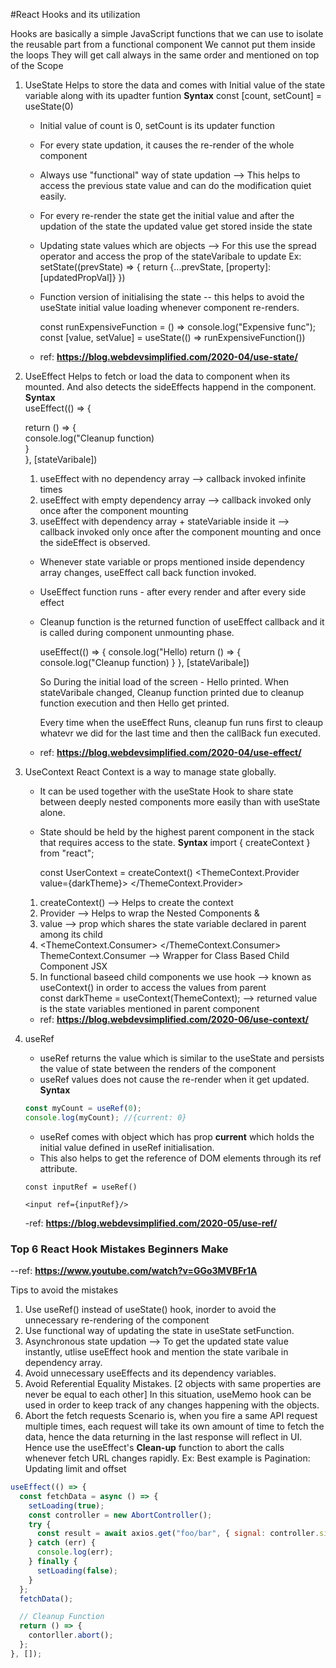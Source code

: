 #React Hooks and its utilization

Hooks are basically a simple JavaScript functions that we can use to isolate the reusable part from a functional component
We cannot put them inside the loops
They will get call always in the same order and mentioned on top of the Scope

1. UseState
   Helps to store the data and comes with Initial value of the state variable along with its upadter funtion
   **Syntax**
   const [count, setCount] = useState(0)

   - Initial value of count is 0, setCount is its updater function
   - For every state updation, it causes the re-render of the whole component
   - Always use "functional" way of state updation --> This helps to access the previous state value and can do the modification quiet easily.
   - For every re-render the state get the initial value and after the updation of the state the updated value get stored inside the state
   - Updating state values which are objects --> For this use the spread operator and access the prop of the stateVaribale to update
     Ex: setState((prevState) => {
     return {...prevState, [property]: [updatedPropVal]}
     })
   - Function version of initialising the state -- this helps to avoid the useState initial value loading whenever component re-renders.

     const runExpensiveFunction = () => console.log("Expensive func");
     const [value, setValue] = useState(() => runExpensiveFunction())

   - ref: **https://blog.webdevsimplified.com/2020-04/use-state/**

2. UseEffect
   Helps to fetch or load the data to component when its mounted. And also detects the sideEffects happend in the component.  
   **Syntax**  
   useEffect(() => {

   return () => {  
   console.log("Cleanup function)  
   }  
   }, [stateVaribale])

   1. useEffect with no dependency array --> callback invoked infinite times
   2. useEffect with empty dependency array --> callback invoked only once after the component mounting
   3. useEffect with dependency array + stateVariable inside it --> callback invoked only once after the component mounting and once the sideEffect is observed.

   - Whenever state variable or props mentioned inside dependency array changes, useEffect call back function invoked.
   - UseEffect function runs - after every render and after every side effect
   - Cleanup function is the returned function of useEffect callback and it is called during component unmounting phase.

     useEffect(() => {
     console.log("Hello)
     return () => {
     console.log("Cleanup function)
     }
     }, [stateVaribale])

     So During the initial load of the screen - Hello printed.
     When stateVaribale changed,
     Cleanup function printed due to cleanup function execution and
     then Hello get printed.

     Every time when the useEffect Runs, cleanup fun runs first to cleaup whatevr we did for the last time and then the callBack fun executed.

   - ref: **https://blog.webdevsimplified.com/2020-04/use-effect/**

3. UseContext
   React Context is a way to manage state globally.

   - It can be used together with the useState Hook to share state between deeply nested components more easily than with useState alone.
   - State should be held by the highest parent component in the stack that requires access to the state.
     **Syntax**
     import { createContext } from "react";

     const UserContext = createContext()
     <ThemeContext.Provider value={darkTheme}>
     <Child1>
     <Child2>
     </ThemeContext.Provider>

   1. createContext() --> Helps to create the context
   2. Provider --> Helps to wrap the Nested Components <Child1> & <Child2>
   3. value --> prop which shares the state variable declared in parent among its child
   4. <ThemeContext.Consumer>
      <ClassChild1 JSX>
      </ThemeContext.Consumer>
      ThemeContext.Consumer --> Wrapper for Class Based Child Component JSX
   5. In functional baseed child components we use hook --> known as useContext() in order to access the values from parent  
      const darkTheme = useContext(ThemeContext); --> returned value is the state variables mentioned in parent component

   - ref: **https://blog.webdevsimplified.com/2020-06/use-context/**

4. useRef

   - useRef returns the value which is similar to the useState and persists the value of state between the renders of the component
   - useRef values does not cause the re-render when it get updated.
     **Syntax**

   ```javascript
   const myCount = useRef(0);
   console.log(myCount); //{current: 0}
   ```

   - useRef comes with object which has prop **current** which holds the initial value defined in useRef initialisation.
   - This also helps to get the reference of DOM elements through its ref attribute.

   ```JSX
   const inputRef = useRef()

   <input ref={inputRef}/>
   ```

   -ref: **https://blog.webdevsimplified.com/2020-05/use-ref/**

### Top 6 React Hook Mistakes Beginners Make

--ref: **https://www.youtube.com/watch?v=GGo3MVBFr1A**

Tips to avoid the mistakes

1. Use useRef() instead of useState() hook, inorder to avoid the unnecessary re-rendering of the component
2. Use functional way of updating the state in useState setFunction.
3. Asynchronous state updation --> To get the updated state value instantly, utlise useEffect hook and mention the state varibale in dependency array.
4. Avoid unnecessary useEffects and its dependency variables.
5. Avoid Referential Equality Mistakes. [2 objects with same properties are never be equal to each other] In this situation, useMemo hook can be used in order to keep track of any changes happening with the objects.
6. Abort the fetch requests
   Scenario is, when you fire a same API request multiple times, each request will take its own amount of time to fetch the data, hence the data returning in the last response will reflect in UI. Hence use the useEffect's **Clean-up** function to abort the calls whenever fetch URL changes rapidly.
   Ex: Best example is Pagination: Updating limit and offset

```javascript
useEffect(() => {
  const fetchData = async () => {
    setLoading(true);
    const controller = new AbortController();
    try {
      const result = await axios.get("foo/bar", { signal: controller.signal });
    } catch (err) {
      console.log(err);
    } finally {
      setLoading(false);
    }
  };
  fetchData();

  // Cleanup Function
  return () => {
    contorller.abort();
  };
}, []);
```
